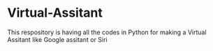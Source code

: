 # Virtual-Assitant
This respository is having all the codes in Python for making a Virtual Assitant like Google assitant or Siri 
